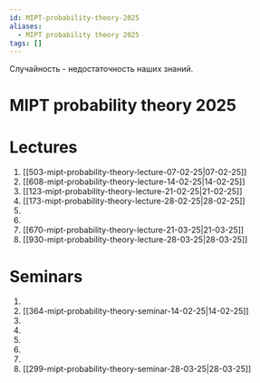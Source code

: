 ```yaml
---
id: MIPT-probability-theory-2025
aliases:
  - MIPT probability theory 2025
tags: []
---
```


Случайность - недостаточность наших знаний.

# MIPT probability theory 2025

# Lectures

1. [[503-mipt-probability-theory-lecture-07-02-25|07-02-25]]
2. [[608-mipt-probability-theory-lecture-14-02-25|14-02-25]]
3. [[123-mipt-probability-theory-lecture-21-02-25|21-02-25]]
4. [[173-mipt-probability-theory-lecture-28-02-25|28-02-25]]
5.
6.
7. [[670-mipt-probability-theory-lecture-21-03-25|21-03-25]]
8. [[930-mipt-probability-theory-lecture-28-03-25|28-03-25]]

# Seminars

1. 
2. [[364-mipt-probability-theory-seminar-14-02-25|14-02-25]]
3.
4.
5.
6.
7.
8. [[299-mipt-probability-theory-seminar-28-03-25|28-03-25]]
